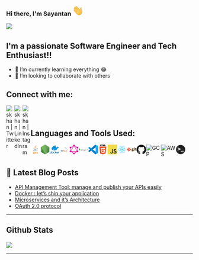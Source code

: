 ### Hi there, I'm Sayantan <img src="https://raw.githubusercontent.com/ABSphreak/ABSphreak/master/gifs/Hi.gif" width="30px">

![](https://komarev.com/ghpvc/?username=Sayantankhan)

## I'm a passionate Software Engineer and Tech Enthusiast!!

- 🌱 I’m currently learning everything 😂
- 👯 I’m looking to collaborate with others

 ## Connect with me:

[<img align="left" alt="skhan | Twitter" width="22px" src="https://cdn.jsdelivr.net/npm/simple-icons@v3/icons/medium.svg" />][medium]
[<img align="left" alt="skhan | LinkedIn" width="22px" src="https://cdn.jsdelivr.net/npm/simple-icons@v3/icons/linkedin.svg" />][linkedin]
[<img align="left" alt="skhan | Instagram" width="22px" src="https://cdn.jsdelivr.net/npm/simple-icons@v3/icons/instagram.svg" />][instagram]

<br />
<br />

## Languages and Tools Used:


<img align="left" alt="Java" width="26px" src="https://raw.githubusercontent.com/github/explore/80688e429a7d4ef2fca1e82350fe8e3517d3494d/topics/java/java.png" />
<img align="left" alt="Node.js" width="26px" src="https://raw.githubusercontent.com/github/explore/80688e429a7d4ef2fca1e82350fe8e3517d3494d/topics/nodejs/nodejs.png" />
<img align="left" alt="Docker" width="26px" src="https://raw.githubusercontent.com/github/explore/80688e429a7d4ef2fca1e82350fe8e3517d3494d/topics/docker/docker.png" />
<img align="left" alt="MySQL" width="26px" src="https://raw.githubusercontent.com/github/explore/80688e429a7d4ef2fca1e82350fe8e3517d3494d/topics/mysql/mysql.png" />
<img align="left" alt="GraphQL" width="26px" src="https://raw.githubusercontent.com/github/explore/80688e429a7d4ef2fca1e82350fe8e3517d3494d/topics/graphql/graphql.png" />
<img align="left" alt="MongoDB" width="26px" src="https://raw.githubusercontent.com/github/explore/80688e429a7d4ef2fca1e82350fe8e3517d3494d/topics/mongodb/mongodb.png" />
<img align="left" alt="Visual Studio Code" width="26px" src="https://raw.githubusercontent.com/github/explore/80688e429a7d4ef2fca1e82350fe8e3517d3494d/topics/visual-studio-code/visual-studio-code.png" />
<img align="left" alt="HTML5" width="26px" src="https://raw.githubusercontent.com/github/explore/80688e429a7d4ef2fca1e82350fe8e3517d3494d/topics/html/html.png" />
<img align="left" alt="JavaScript" width="26px" src="https://raw.githubusercontent.com/github/explore/80688e429a7d4ef2fca1e82350fe8e3517d3494d/topics/javascript/javascript.png" />
<img align="left" alt="React" width="26px" src="https://raw.githubusercontent.com/github/explore/80688e429a7d4ef2fca1e82350fe8e3517d3494d/topics/react/react.png" />
<img align="left" alt="Git" width="26px" src="https://raw.githubusercontent.com/github/explore/80688e429a7d4ef2fca1e82350fe8e3517d3494d/topics/git/git.png" />
<img align="left" alt="GitHub" width="26px" src="https://raw.githubusercontent.com/github/explore/78df643247d429f6cc873026c0622819ad797942/topics/github/github.png" />
<img align="left" alt="GCP" width="40px" src="https://github.com/melanieshi0120/melanieshi0120/blob/master/images/GCP_LOG.png" />
<img align="left" alt="AWS" width="40px" src="https://github.com/melanieshi0120/melanieshi0120/blob/master/images/AWS.jpeg" />
<img align="left" alt="Terminal" width="26px" src="https://raw.githubusercontent.com/github/explore/80688e429a7d4ef2fca1e82350fe8e3517d3494d/topics/terminal/terminal.png" />

<br />
<br />

## 📕 Latest Blog Posts

<!-- BLOG-POST-LIST:START -->
- [API Management Tool: manage and publish your APIs  easily](https://medium.com/@iamstk14/api-management-tool-manage-and-publish-your-apis-easily-560621cf8d44?source=rss-bf10659efeba------2)
- [Docker : let’s ship your application](https://medium.com/@iamstk14/docker-lets-ship-your-application-b86c794bc907?source=rss-bf10659efeba------2)
- [Microservices and it’s Architecture](https://medium.com/@iamstk14/microservices-and-its-architecture-ec7de96f8f73?source=rss-bf10659efeba------2)
- [OAuth 2.0 protocol](https://medium.com/@iamstk14/oauth-2-0-protocol-bdd1096db9f1?source=rss-bf10659efeba------2)
<!-- BLOG-POST-LIST:END -->

---
<!--START_SECTION:activity-->
<!--END_SECTION:activity-->

## Github Stats

<a href="https://github.com/anuraghazra/github-readme-stats">
  <img align="center" src="https://github-readme-stats.vercel.app/api?username=Sayantankhan&show_icons=true&theme=radical&include_all_commits=true&count_private=true&show_icons=true" />
</a>


---

[self]:https://github.com/Sayantankhan
[medium]: https://medium.com/@iamstk14
[instagram]: https://www.instagram.com/sayantan_khan/
[linkedin]: https://www.linkedin.com/in/sayantan-khan-219231b7/
